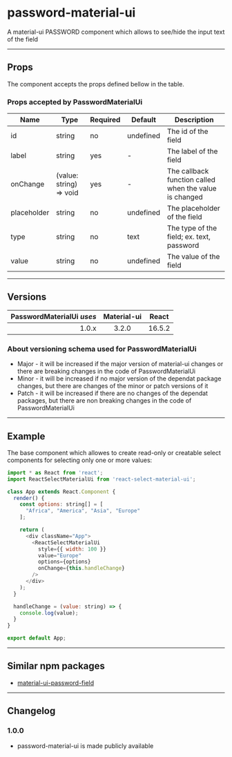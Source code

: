 # password-material-ui
A material-ui PASSWORD component which allows to see/hide the input text of the field

---

## Props

The component accepts the props defined bellow in the table.

### Props accepted by PasswordMaterialUi
| Name | Type | Required | Default | Description |
| ---- | ---- | -------- | ------- | ----------- |
| id | string | no | undefined | The id of the field |
| label | string | yes | - | The label of the field |
| onChange | (value: string) => void | yes | - | The callback function called when the value is changed |
| placeholder | string | no | undefined | The placeholder of the field |
| type | string | no | text | The type of the field; ex. text, password |
| value | string | no | undefined | The value of the field |

---

## Versions

| PasswordMaterialUi _uses_ | Material-ui | React  |
| -------------------------:|:-----------:|:------:|
| 1.0.x                     | 3.2.0       | 16.5.2 |

### About versioning schema used for PasswordMaterialUi

* Major - it will be increased if the major version of material-ui changes or there are breaking changes in the code of PasswordMaterialUi
* Minor - it will be increased if no major version of the dependat package changes, but there are changes of the minor or patch versions of it
* Patch - it will be increased if there are no changes of the dependat packages, but there are non breaking changes in the code of PasswordMaterialUi

---

## Example

The base component which allowes to create read-only or creatable select components for selecting only one or more values:
```js
import * as React from 'react';
import ReactSelectMaterialUi from 'react-select-material-ui';

class App extends React.Component {
  render() {
    const options: string[] = [
      "Africa", "America", "Asia", "Europe"
    ];

    return (
      <div className="App">
        <ReactSelectMaterialUi
          style={{ width: 100 }}
          value="Europe"
          options={options}
          onChange={this.handleChange}
        />
      </div>
    );
  }

  handleChange = (value: string) => {
    console.log(value);
  }
}

export default App;
```

---

## Similar npm packages

* [material-ui-password-field](https://www.npmjs.com/package/material-ui-password-field)

---

## Changelog

### 1.0.0

* password-material-ui is made publicly available

